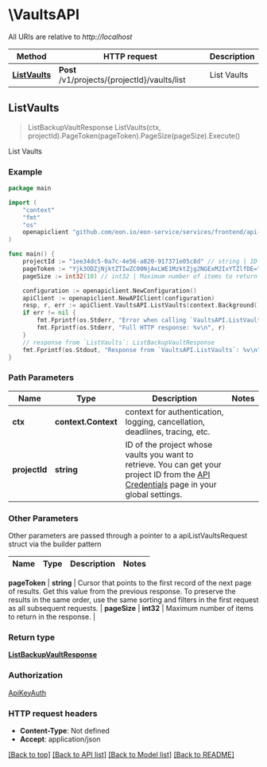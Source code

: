 # \VaultsAPI

All URIs are relative to *http://localhost*

Method | HTTP request | Description
------------- | ------------- | -------------
[**ListVaults**](VaultsAPI.md#ListVaults) | **Post** /v1/projects/{projectId}/vaults/list | List Vaults



## ListVaults

> ListBackupVaultResponse ListVaults(ctx, projectId).PageToken(pageToken).PageSize(pageSize).Execute()

List Vaults



### Example

```go
package main

import (
	"context"
	"fmt"
	"os"
	openapiclient "github.com/eon.io/eon-service/services/frontend/api-gateway/sdk/external-go"
)

func main() {
	projectId := "1ee34dc5-0a7c-4e56-a820-917371e05c8d" // string | ID of the project whose vaults you want to retrieve. You can get your project ID from the [API Credentials](/global-settings/api-credentials) page in your global settings. 
	pageToken := "Yjk3ODZjNjktZTIwZC00NjAxLWE1MzktZjg2NGExM2IxYTZlfDE=" // string | Cursor that points to the first record of the next page of results. Get this value from the previous response. To preserve the results in the same order, use the same sorting and filters in the first request as all subsequent requests.  (optional)
	pageSize := int32(10) // int32 | Maximum number of items to return in the response. (optional)

	configuration := openapiclient.NewConfiguration()
	apiClient := openapiclient.NewAPIClient(configuration)
	resp, r, err := apiClient.VaultsAPI.ListVaults(context.Background(), projectId).PageToken(pageToken).PageSize(pageSize).Execute()
	if err != nil {
		fmt.Fprintf(os.Stderr, "Error when calling `VaultsAPI.ListVaults``: %v\n", err)
		fmt.Fprintf(os.Stderr, "Full HTTP response: %v\n", r)
	}
	// response from `ListVaults`: ListBackupVaultResponse
	fmt.Fprintf(os.Stdout, "Response from `VaultsAPI.ListVaults`: %v\n", resp)
}
```

### Path Parameters


Name | Type | Description  | Notes
------------- | ------------- | ------------- | -------------
**ctx** | **context.Context** | context for authentication, logging, cancellation, deadlines, tracing, etc.
**projectId** | **string** | ID of the project whose vaults you want to retrieve. You can get your project ID from the [API Credentials](/global-settings/api-credentials) page in your global settings.  | 

### Other Parameters

Other parameters are passed through a pointer to a apiListVaultsRequest struct via the builder pattern


Name | Type | Description  | Notes
------------- | ------------- | ------------- | -------------

 **pageToken** | **string** | Cursor that points to the first record of the next page of results. Get this value from the previous response. To preserve the results in the same order, use the same sorting and filters in the first request as all subsequent requests.  | 
 **pageSize** | **int32** | Maximum number of items to return in the response. | 

### Return type

[**ListBackupVaultResponse**](ListBackupVaultResponse.md)

### Authorization

[ApiKeyAuth](../README.md#ApiKeyAuth)

### HTTP request headers

- **Content-Type**: Not defined
- **Accept**: application/json

[[Back to top]](#) [[Back to API list]](../README.md#documentation-for-api-endpoints)
[[Back to Model list]](../README.md#documentation-for-models)
[[Back to README]](../README.md)

